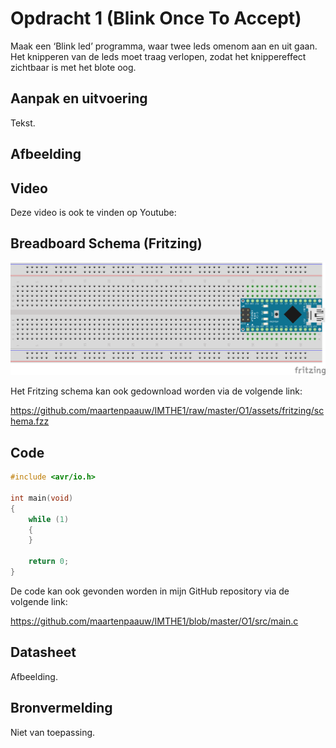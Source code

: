 # Opdracht 1 (Blink Once To Accept)

Maak een ‘Blink led’ programma, waar twee leds omenom aan en uit gaan. Het 
knipperen van de leds moet traag verlopen, zodat het knippereffect zichtbaar
is met het blote oog.

## Aanpak en uitvoering

Tekst.

## Afbeelding



## Video

Deze video is ook te vinden op Youtube:

## Breadboard Schema (Fritzing)

![schema](assets/fritzing/schema.png)

Het Fritzing schema kan ook gedownload worden via de volgende link:

https://github.com/maartenpaauw/IMTHE1/raw/master/O1/assets/fritzing/schema.fzz

## Code

```c
#include <avr/io.h>

int main(void)
{
    while (1)
    {
    }

    return 0;
}
```

De code kan ook gevonden worden in mijn GitHub repository via de volgende link:

https://github.com/maartenpaauw/IMTHE1/blob/master/O1/src/main.c


## Datasheet

Afbeelding.

## Bronvermelding

Niet van toepassing.
